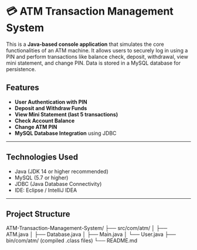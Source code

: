 # 💳 ATM Transaction Management System

This is a **Java-based console application** that simulates the core functionalities of an ATM machine. 
It allows users to securely log in using a PIN and perform transactions like balance check, deposit, withdrawal, view mini statement,
and change PIN. Data is stored in a MySQL database for persistence.

## Features

-  **User Authentication with PIN**
-  **Deposit and Withdraw Funds**
-  **View Mini Statement (last 5 transactions)**
-  **Check Account Balance**
-  **Change ATM PIN**
-  **MySQL Database Integration** using JDBC

---

## Technologies Used

- Java (JDK 14 or higher recommended)
- MySQL (5.7 or higher)
- JDBC (Java Database Connectivity)
- IDE: Eclipse / IntelliJ IDEA
---

## Project Structure

ATM-Transaction-Management-System/
├── src/com/atm/
│ ├── ATM.java
│ ├── Database.java
│ ├── Main.java
│ └── User.java
├── bin/com/atm/ (compiled .class files)
└── README.md
